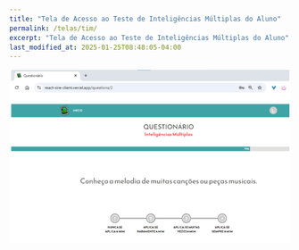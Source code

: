 ```yaml
---
title: "Tela de Acesso ao Teste de Inteligências Múltiplas do Aluno"
permalink: /telas/tim/
excerpt: "Tela de Acesso ao Teste de Inteligências Múltiplas do Aluno"
last_modified_at: 2025-01-25T08:48:05-04:00
---
```


![telas](/assets/images/tela28.png)